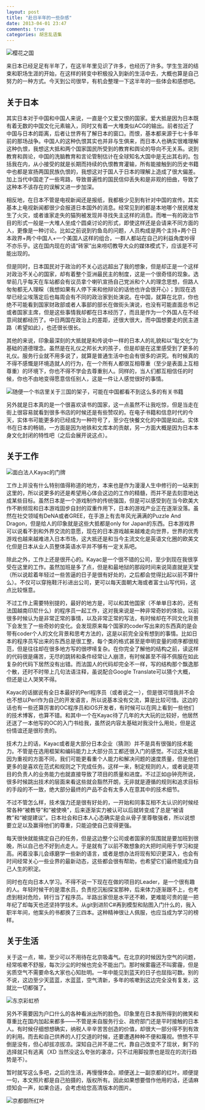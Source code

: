 ```yaml
---
layout: post
title: "赴日半年的一些杂感"
date: 2013-04-01 23:47
comments: true
categories: 胡言乱语集
---
```


![樱花之国](http://i758.photobucket.com/albums/xx224/onevcat/OneV-s-Den/half-year-in-japan/2013-03-09125056.jpg)

来日本已经足足有半年了，在这半年里见识了许多，也经历了许多。学生生涯的结束和职场生涯的开始，在这样的转变中积极投入到新的生活中去，大概也算是自己努力的一种方式。今天到公司很早，有机会整理一下这半年的一些体会和感想吧。

## 关于日本

其实日本对于中国和中国人来说，一直是个又爱又恨的国家。爱大抵是因为日本既有着无数的中国文化元素输入，同时又有着一大堆类似ACG的输出。前者拉近了中国与日本的距离，后者让世界有了解日本的窗口。而恨，基本都来源于七十多年前的那场战争。中国人的这种仇恨其实也并非与生俱来，而日本人也确实很难理解这种仇恨，我想这大抵和两个国家国民所受到的教育和舆论的导向不无关系。说到教育和舆论，中国的洗脑教育和言论管制估计在全球知名大国中是无出其右的。包括我在内，从小接受的就是长期而持续的仇恨教育灌输，所有能接触到的历史书籍中也都是宣扬两国民族仇恨的，我想这对于国人于日本的理解上造成了很大偏差。加上当代中国走了一些弯路，导致普遍性的国民信仰丢失和是非观的扭曲，导致了这种本不该存在的误解又进一步加深。

相反地，在日本不管是电视新闻还是报纸，我都极少见到有针对中国的宣传。其实基本上电视新闻都很少会报道日本国外的消息。经常见到的都是本地哪个居民楼发生了火灾，或者谁家走失的猫狗被发现并寻找失主这样的消息。而唯一有的政治节目的形式一般是一大堆人坐成个圆桌讨论的形式，即使这样还是会请来不同方面的人，更像是一种讨论。比如之前说到钓鱼岛的问题，人员构成是两个主持+两个日本政界+两个中国人+一个美国人这样的组合，一群人都站在自己的利益角度吵得不亦乐乎。这在国内现在的请“砖家”出来唠叨教导大众的媒体模式下，应该是不可能出现的。

但是同时，日本国民对于政治的不关心远远超出了我的想象，但是却正是一个这样对政治不关心的国家，却有着整个亚洲最民主的制度，这是一个很奇怪的现象。选举前几乎每天在车站都会有议员拿个喇叭宣扬自己党派和个人的理念思想，但路人匆匆都无人理睬（我想如果有人停下来和他辩论的话他也许会很开心）；到现在选举已经尘埃落定后也每周会有不同的政治家到处演说。在中国，就算在北京，你也绝不可能看到国家财政部或者人事部的部长在做街头演说，也没有可能直面总书记或者国家主席，但是这些事情我却都在日本经历了，而且是作为一个外国人在不经意间就都经历了。中日两国在政治上的差距，还很大很大，而中国想要走的民主道路（希望如此），也还很长很长。

<!-- more -->

其他的来说，印象最深刻的大抵就是和传说中一样的日本人的礼貌和以“耻文化”为基础的道德理念。虽然是在礼仪之邦长大的孩子，但是却是在这里感受到了更多的礼仪。服务行业就不用多说了，就算是普通生活中也会有很多的讲究。有时候真的不得不感慨是环境造就人的行为，在一个所有人都很互相尊重（至少是表面上互相尊重）的环境下，你也不得不学会去尊重别人。同样的，当人们都互相信任的时候，你也不由地变得愿意信任别人，这是一件让人感觉很好的事情。

![随便一个书店里关于三国的架子，可能在中国都看不到这么多的有关书籍](http://i758.photobucket.com/albums/xx224/onevcat/OneV-s-Den/half-year-in-japan/2012-09-30121053.jpg)

另外就是日本真的是一个很喜欢读书的国家，这一点虽然不让我吃惊，但是当走在街上很容易就看到很多书店的时候还是有些赞叹的。在电子书籍和信息时代的今天，实体书可能更多的已经成为一种符号了，至少在快餐文化的中国是如此。实体书在日本的畅销，一方面是因为地铁和文库本的贡献，另一方面大概是因为日本本身文化封闭的特性吧（之后会展开说这点）。

## 关于工作

![面白法人Kayac的门牌](http://i758.photobucket.com/albums/xx224/onevcat/OneV-s-Den/half-year-in-japan/2013-02-22085647.jpg)

工作上并没有什么特别值得称道的地方，本来也是作为漫漫人生中修行的一站来到这里的，所以说更多的还是希望用心体会这边的工作的精髓，而并不是去刻意地达成某些目标。虽然日本是一个游戏制作的传统强国，但是可以感受到在当今欧美大作不断频现和日本游戏固步自封的双重作用下，日本的游戏产业正在逐渐没落。虽然在社交领域有DeNA或者GREE，在手游上有去年风光满满的Puzzle And Dragon，但是给人的印象就是这些大抵都是only for Japan的东西。日本游戏界可以说看不到和外界交流的意愿，现在的日本游戏越来越难走向世界，世界的优秀游戏也越来越难进入日本市场，这大抵还是和当今主流文化是英语文化圈的欧美文化但是日本从业人员整体英语水平并不够有一定关系吧。

除此之外，工作上还是很开心的。Kayac是一个很不错的公司，至少到现在我很享受在这里的工作。虽然加班是多了点，但是和最地狱的那段时间来说简直就是天堂（所以说趁着年轻过一些苦逼的日子是很有好处的，之后都会觉得比起以前不算什么）。不仅可以穿拖鞋汗衫进出公司，更可以每天面朝大海或者富士山写代码，这点比较惬意。

不过工作上需要特别提的，最好的地方是，可以和其他国家（不单单日本的，还有法国越南印尼什么）的程序员一起工作，这对我来说是一种非常奇妙的体验。以前很多时候认为是非常正常的事情，以及非常正常的写法，有时候却在不同文化背景下会发生了一些奇妙的变化。会发现原来每个国家的coder写出来的东西真的是会带有coder个人的文化背景和思考方法的，这是以前完全没有想到的事情。比如日本的程序员写出来的东西总是很工整，每个类的格式甚至是申明变量的顺序都很规范，但是往往却在很多地方写的很啰嗦复杂。在你完全了解他的结构之前，读这样的代码很是痛苦，无尽的跳转和条件经常让人崩溃，有时候甚至不得不佩服在如此复杂的代码下居然没有出错。而法国人的代码却完全不一样，写的结构那个飘逸那个散，还时不时带上几句法语注释，虽说配合Google Translate可以猜个大概，但还是让人哭笑不得。

Kayac的话据说有全日本最好的Perl程序员（或者说之一），但是很可惜我并不会也不想以Perl作为自己的开发语言，所以说基本没有交流，算是比较可惜。这边的话也有一些还算厉害的OC程序员和iOS开发者，有时候可以在网上看到一些他们的技术博客，也算不错。和其中一个在Kayac待了几年的大大玩的比较好，他居然还送了一本他写的OC的入门书给我，虽然说内容太基础对我没什么用处，但是这份情谊还是很珍贵的。

技术力上的话，Kayac或者是大部分日本企业（猜测）并不是具有很强的技术能力。不管是在选用框架和编码能力上大部分员工都还很入门的感觉。不过这大抵是因为重视的方面不同，我们可能更看重个人能力和解决问题的速度质量，但是他们更多的是喜欢在范式和规则之下完成任务。这样一来，制定规则的人，或者说是项目的负责人的业务能力也就直接导致了项目的质量和进度。不过正如@钟亮所说，很多时候跳出技术的层面来看这些就会豁然开朗，无非就是遵循的规则和追求目标的手段的不一致，绝大部分最终的产品不会有太多人在意其中的技术细节。

不过不管怎么样，技术强力还是很有好处的，一开始和同事互相不太认识的时候经常各种“被教导”和“被使唤”，后来逐渐实力被认可以后就转变成了总是“被请教”和“被提建议”。日本社会和日本人心态确实是会从骨子里尊敬强者，所以说想要立足以及赢得他们的尊重，只能迫使自己变得更强。

每天很快就能搞定自己的任务，但是这边整个公司或者国家的氛围就是要加班到很晚，所以自己也不好到点走人。于是就有了以前不敢想象的大把时间用于学习和提高。闲着没事儿会琢磨学一些新的语言，或者是想办法将现有知识更深入，也会有时间经常关心一些业界的最新动态，这些都会很有帮助，也希望它们最终能成为自己人生的积淀。

同时也在向日本人学习。不得不说一下现在在做的项目的Leader，是一个很有趣的人。年轻时候干的是潜水员，负责挖沉船探宝那种，后来体力逐渐跟不上，也考虑到相对危险，转行当了程序员。半路出家但是水平还不赖，更难能可贵的是一把年纪了却每天也还坚持学技术。从git到进阶C#再到模型和贴图入门什么的，我入职半年间，他案头的书都换了三四本。这种精神很让人佩服，也应当成为学习的榜样。

## 关于生活

关于这一点，嘛，至少可以不用待在北京吸毒气。在北京的时候因为空气的问题，经常咳嗽不舒服，每次沙尘的时候也完全不能出门。那时候雾霾还不叫雾霾，但是劣质空气不需要命名大家也心知肚明。一年中能见到蓝天的日子也屈指可数。别的不说，这边至少天蓝蓝，水蓝蓝，空气清新，多年的咳嗽到这边完全没有复发，这就比一切都强了。

![东京彩虹桥](http://i758.photobucket.com/albums/xx224/onevcat/OneV-s-Den/half-year-in-japan/2012-11-04140710-2.jpg)

另外不需要因为户口什么的各种看派出所的脸色。印象里在日本我所得到的微笑和尊重比在国内加起来都多——不管是来自服务行业、政府部门还是平时接触的日本人。有时候仔细想想确实，纳税人辛辛苦苦创造的价值，却很大一部分得不到有效的利用。而去和自己供养的人打交道的时候，还要遭遇种种不便和蔑视。愤愤不平倒是没有，但心却拔凉拔凉。深知自己并不是二代，靠自己改变不了现状，剩下的选择就只有逃离（XD 当然没这么夸张的凄凉，只不过用脚投票也是现在的流行趋势是不）。

暂时就写这么多吧，之后的生活，再慢慢体会。顺便送上一副京都的红叶。顺便提一句，本文照片都是自己拍摄的，版权所有。因此如果想要借作他用的话，还请麻烦知会一声，如果合适，会考虑给您高清版本的图片。

![京都御所红叶](http://i758.photobucket.com/albums/xx224/onevcat/OneV-s-Den/half-year-in-japan/2012-11-23150218.jpg)